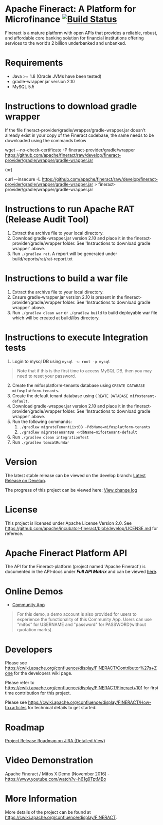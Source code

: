 Apache Fineract: A Platform for Microfinance [![Build Status](https://travis-ci.org/apache/fineract.svg?branch=develop)](https://travis-ci.org/apache/fineract)
============
Fineract is a mature platform with open APIs that provides a reliable, robust, and affordable core banking solution for financial institutions offering services to the world’s 2 billion underbanked and unbanked. 

Requirements
============
* Java >= 1.8 (Oracle JVMs have been tested)
* gradle-wrapper.jar version 2.10
* MySQL 5.5

Instructions to download gradle wrapper
============
If the file fineract-provider/gradle/wrapper/gradle-wrapper.jar doesn't already exist in your copy of the Fineract codebase, the same needs to be downloaded using the commands below

wget --no-check-certificate -P fineract-provider/gradle/wrapper https://github.com/apache/fineract/raw/develop/fineract-provider/gradle/wrapper/gradle-wrapper.jar

(or)

curl --insecure -L https://github.com/apache/fineract/raw/develop/fineract-provider/gradle/wrapper/gradle-wrapper.jar > fineract-provider/gradle/wrapper/gradle-wrapper.jar

Instructions to run Apache RAT (Release Audit Tool)
============
1. Extract the archive file to your local directory.
2. Download gradle-wrapper.jar version 2.10 and place it in the fineract-provider/gradle/wrapper folder. See 'Instructions to download gradle wrapper' above.
3. Run `./gradlew rat`. A report will be generated under build/reports/rat/rat-report.txt

Instructions to build a war file
============
1. Extract the archive file to your local directory.
2. Ensure gradle-wrapper.jar version 2.10 is present in the fineract-provider/gradle/wrapper folder. See 'Instructions to download gradle wrapper' above.
3. Run `./gradlew clean war` or `./gradlew build` to build deployable war file which will be created at build/libs directory.


Instructions to execute Integration tests
============
1. Login to mysql DB using `mysql -u root -p mysql`
> Note that if this is the first time to access MySQL DB, then you may need to reset your password. 
2. Create the mifosplatform-tenants database using `CREATE DATABASE mifosplatform-tenants`.
3. Create the default tenant database using `CREATE DATABASE mifostenant-default`.
4. Download gradle-wrapper.jar version 2.10 and place it in the fineract-provider/gradle/wrapper folder. See 'Instructions to download gradle wrapper' above.
5. Run the following commands:
    1. `./gradlew migrateTenantListDB -PdbName=mifosplatform-tenants`
    2. `./gradlew migrateTenantDB -PdbName=mifostenant-default`
6. Run `./gradlew clean integrationTest`
7. Run `./gradlew tomcatRunWar`

Version
============

The latest stable release can be viewed on the develop branch: [Latest Release on Develop](https://github.com/apache/fineract/tree/develop "Latest Release").

The progress of this project can be viewed here: [View change log](https://github.com/apache/fineract/blob/develop/CHANGELOG.md "Latest release change log")

License
============

This project is licensed under Apache License Version 2.0. See <https://github.com/apache/incubator-fineract/blob/develop/LICENSE.md> for referece.

Apache Fineract Platform API
============

The API for the Fineract-platform (project named 'Apache Fineract') is documented in the API-docs under <b><i>Full API Matrix</i></b> and can be viewed [here](https://demo.openmf.org/api-docs/apiLive.htm "API Documentation").

Online Demos
============

* [Community App](https://demo.openmf.org "Reference Client App")
> For this demo, a demo account is also provided for users to experience the functionality of this Community App. Users can use "mifos" for USERNAME and "password" for PASSWORD(without quotation marks). 

Developers
============
Please see <https://cwiki.apache.org/confluence/display/FINERACT/Contributor%27s+Zone> for the developers wiki page.

Please refer to <https://cwiki.apache.org/confluence/display/FINERACT/Fineract+101> for first time contribution for this project.

Please see <https://cwiki.apache.org/confluence/display/FINERACT/How-to+articles> for technical details to get started.


Roadmap
============

[Project Release Roadmap on JIRA (Detailed View)](https://issues.apache.org/jira/browse/FINERACT-268?jql=project%20%3D%20FINERACT "Project Release Roadmap on JIRA (Detailed View)")

Video Demonstration
============

Apache Fineract / Mifos X Demo (November 2016) - <https://www.youtube.com/watch?v=h61g9TptMBo>

More Information
============
More details of the project can be found at <https://cwiki.apache.org/confluence/display/FINERACT>.
